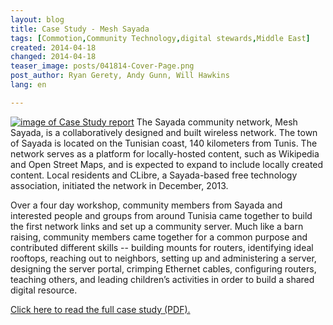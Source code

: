 ```yaml
---
layout: blog
title: Case Study - Mesh Sayada
tags: [Commotion,Community Technology,digital stewards,Middle East]
created: 2014-04-18
changed: 2014-04-18
teaser_image: posts/041814-Cover-Page.png
post_author: Ryan Gerety, Andy Gunn, Will Hawkins
lang: en

---
```


<a href="{{site.baseurl}}/files/posts/041814-Case-Study-Sayada.pdf"><img src="{{site.baseurl}}/files/posts/041814-Cover-Page.png" alt="image of Case Study report" class="onethird-width floatleft" /></a> The Sayada community network, Mesh Sayada, is a collaboratively designed and built wireless network. The town of Sayada is located on the Tunisian coast, 140 kilometers from Tunis. The network serves as a platform for locally-hosted content, such as Wikipedia and Open Street Maps, and is expected to expand to include locally created content. Local residents and CLibre, a Sayada-based free technology association, initiated the network in December, 2013.

Over a four day workshop, community members from Sayada and interested people and groups from around Tunisia came together to build the first network links and set up a community server. Much like a barn raising, community members came together for a common purpose and contributed different skills -- building mounts for routers, identifying ideal rooftops, reaching out to neighbors, setting up and administering a server, designing the server portal, crimping Ethernet cables, configuring routers, teaching others, and leading children’s activities in order to build a shared digital resource.

<a href="{{site.baseurl}}/files/posts/041814-Case-Study-Sayada.pdf">Click here to read the full case study (PDF).</a>



